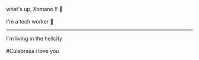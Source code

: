 what's up, Xomano !! 🤙<br/>
<br>
I'm a tech worker 👷<br/>
<hr>
I´m living in the hellcity <br>
<br>
#Cuiabrasa i love you 







<!---

O vitão e FODA!! 

--->
